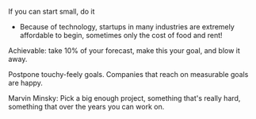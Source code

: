 
If you can start small, do it
- Because of technology, startups in many industries are extremely affordable to begin, sometimes only the cost of food and rent!

Achievable: take 10% of your forecast, make this your goal, and blow it away.

Postpone touchy-feely goals. Companies that reach on measurable goals are happy.

Marvin Minsky:
Pick a big enough project, something that's really hard, something that over the years you can work on.
